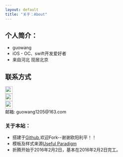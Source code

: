 ```yaml
---
layout: default
title: "关于：About"
---
```


## 个人简介：

* guowang
* iOS - OC、swift开发爱好者
* 来自河北 现居北京

## 联系方式

<p class="contact">
 <a href="http://weibo.com/u/5644197326" title="微博联系我"><img src="http://www.sinaimg.cn/blog/developer/wiki/LOGO_32x32.png" width="24" height="24" style="display:inline-block;vertical-align:middle"></a><br/>
<a href="http://www.zhihu.com/people/guowang1205" title="知乎联系我"><img src="http://www.zhihu.com/favicon.ico" width="24" height="24" style="display:inline-block;vertical-align:middle"></a><br/>
 <a href="https://github.com/guowang1205" title="Github联系我"><img src="http://www.github.com/favicon.ico" width="24" height="24" style="display:inline-block;vertical-align:middle"></a><br/>
邮箱: guowang1205@163.com 
</p>

### 关于本站：

* 搭建于[Github](https://github.com/LippiOuYang/LippiOuYang.github.io),欢迎Fork--谢谢欧阳利平！！
* 模板及样式来源[Useful Paradigm](http://usefulparadigm.com/)
* 折腾开始于2016年2月2日，基本在2016年2月2日完工。

<!-- ## 其他流言
* 未**女昏**人士；
* 阿森纳球迷；
* 实况足球忠实粉丝； -->
